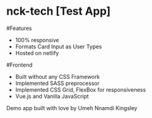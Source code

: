 # nck-tech [Test App]

#Features
- 100% responsive
- Formats Card Input as User Types
- Hosted on netlify

#Frontend
- Built without any CSS Framework
- Implemented SASS preprocessor
- Implemented CSS Grid, FlexBox for responsiveness
- Vue.js and Vanilla JavaScript

 Demo app built with love by Umeh Nnamdi Kingsley
